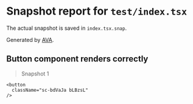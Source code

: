 # Snapshot report for `test/index.tsx`

The actual snapshot is saved in `index.tsx.snap`.

Generated by [AVA](https://ava.li).

## Button component renders correctly

> Snapshot 1

    <button
      className="sc-bdVaJa bLBzsL"
    />
